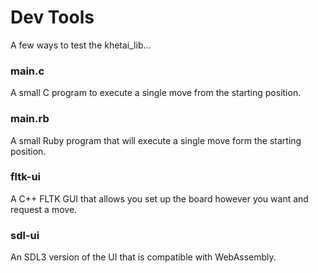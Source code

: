 # Dev Tools

A few ways to test the khetai_lib...

### main.c

A small C program to execute a single move from the starting position.

### main.rb

A small Ruby program that will execute a single move form the starting position.

### fltk-ui

A C++ FLTK GUI that allows you set up the board however you want and request a move.

### sdl-ui

An SDL3 version of the UI that is compatible with WebAssembly.